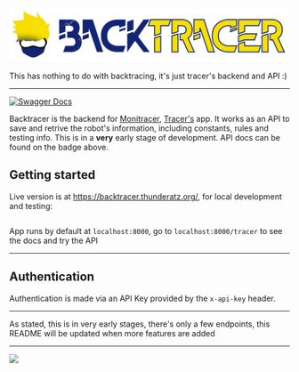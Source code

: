 ![backtracer](docs/logo.png)

This has nothing to do with backtracing, it's just tracer's backend and API :)

---

[![Swagger Docs](https://validator.swagger.io/validator/?url=https%3A%2F%2Fbacktracer.thunderatz.org%2Fswagger%2Fopenapi.json)](https://backtracer.thunderatz.org/swagger/openapi.json)

Backtracer is the backend for [Monitracer](https://github.com/ThundeRatz/Monitracer), [Tracer's](https://thunderatz.org/projects/robots/tracer) app.
It works as an API to save and retrive the robot's information, including constants, rules and testing info. This is in a **very** early stage of development.
API docs can be found on the badge above.

## Getting started

Live version is at https://backtracer.thunderatz.org/, for local development and testing:

```bash

```

App runs by default at `localhost:8000`, go to `localhost:8000/tracer` to see the docs and try the API

---

## Authentication

Authentication is made via an API Key provided by the `x-api-key` header.

---

As stated, this is in very early stages, there's only a few endpoints,
this README will be updated when more features are added

---

<img src="https://static.thunderatz.org/teamassets/logo-simples.png" width="200px" />
